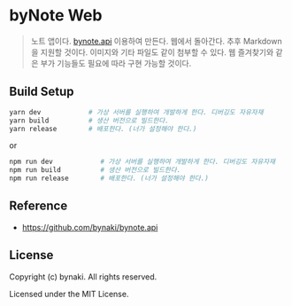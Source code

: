# byNote Web

> 노트 앱이다. [bynote.api](https://github.com/bynaki/bynote.api) 이용하여 만든다. 웹에서 돌아간다. 추후 Markdown 을 지원할 것이다. 이미지와 기타 파일도 같이 첨부할 수 있다. 웹 즐겨찾기와 같은 부가 기능들도 필요에 따라 구현 가능할 것이다. 


## Build Setup

```bash
yarn dev            # 가상 서버를 실행하여 개발하게 한다. 디버깅도 자유자재
yarn build          # 생산 버전으로 빌드한다.
yarn release        # 배포한다. (너가 설정해야 한다.)
```
or
```bash
npm run dev            # 가상 서버를 실행하여 개발하게 한다. 디버깅도 자유자재
npm run build          # 생산 버전으로 빌드한다.
npm run release        # 배포한다. (너가 설정해야 한다.)
```


## Reference
- https://github.com/bynaki/bynote.api


## License

Copyright (c) bynaki. All rights reserved.

Licensed under the MIT License.